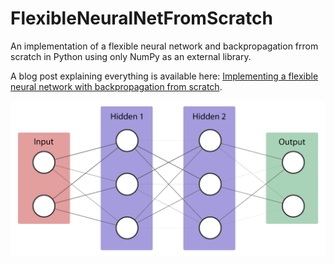 # FlexibleNeuralNetFromScratch

An implementation of a flexible neural network and backpropagation frrom scratch in Python using only NumPy as an external library.

A blog post explaining everything is available here: [Implementing a flexible neural network with backpropagation from scratch](https://blog.zhaytam.com/2018/08/15/implement-neural-network-backpropagation/).

![Neural Network Representation](NeuralNetwork.png)